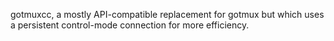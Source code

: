 gotmuxcc, a mostly API-compatible replacement for gotmux but which uses a
persistent control-mode connection for more efficiency.
